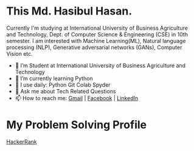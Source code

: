 # This Md. Hasibul Hasan.

Currently I'm studying at International University of Business Agriculture and Technology, Dept. of Computer Science & Engineering (CSE) in 10th semester. I am interested with Machine Learning(ML), Natural language processing (NLP), Generative adversarial networks (GANs), Computer Vision etc.

- 🏢 I’m Student at International University of Business Agriculture and Technology
- 🌱 I’m currently learning Python
- 🚀 I use daily: Python Git Colab Spyder
- 💬 Ask me about Tech Related Questions
- 📫 How to reach me: [Gmail](cse.mdhasibulhasan@gmail.com) | [Facebook](https://www.facebook.com/mdhasibulhasan3137) | [LinkedIn](https://www.linkedin.com/in/mdhasibulhasan3137) 

# My Problem Solving Profile
[HackerRank](https://www.hackerrank.com/mdhasibulhasan)
